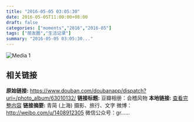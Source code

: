 ```yaml
---
title: "2016-05-05 03:05:30"
date: 2016-05-05T11:00:00+08:00
draft: false
categories: ["moments","2016","2016-05"]
tags: ["朋友圈","生活记录"]
summary: "2016-05-05 03:05:30..."
---
```


![Media 1](/Moments/photos/2016-05-05/201605050305300.jpg)

## 相关链接

**原始链接:** https://www.douban.com/doubanapp/dispatch?uri=/photo_album/63010132/
**链接标题:** 豆瓣相册：会稽风物
**本地链接:** [查看完整内容](/link_content/2016/05/2016-05-05-1/link_content/)
**链接摘要:** 青简
        (上海)
    摄影、旅行、文字 微博：http://weibo.com/u/1408912305 微信公众号：gr......

